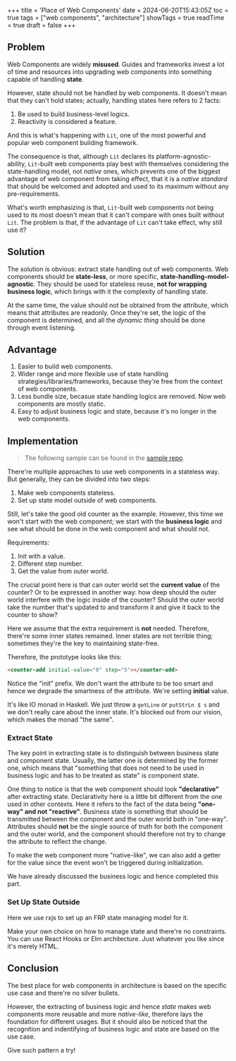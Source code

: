 +++
title = 'Place of Web Components'
date = 2024-06-20T15:43:05Z
toc = true
tags = ["web components", "architecture"]
showTags = true
readTime = true
draft = false
+++

## Problem

Web Components are widely **misused**. Guides and frameworks invest a lot of time and resources into upgrading web components into something capable of handling **state**.

However, state should not be handled by web components. It doesn't mean that they can't hold states; actually, handling states here refers to 2 facts:

1. Be used to build business-level logics.
2. Reactivity is considered a feature.

And this is what's happening with `Lit`, one of the most powerful and popular web component building framework.

The consequence is that, although `Lit` declares its platform-agnostic-ability, `Lit`-built web components play best with themselves considering the state-handling model, not *native* ones, which prevents one of the biggest advantage of web component from taking effect, that it is a *native standard* that should be welcomed and adopted and used to its maximum without any pre-requirements.

What's worth emphasizing is that, `Lit`-built web components not being used to its most doesn't mean that it can't compare with ones built without `Lit`. The problem is that, if the advantage of `Lit` can't take effect, why still use it?

## Solution

The solution is obvious: extract state handling out of web components. Web components should be **state-less**, or more specific, **state-handling-model-agnostic**. They should be used for stateless reuse, **not for wrapping business logic**, which brings with it the complexity of handling state.

At the same time, the value should not be obtained from the attribute, which means that attributes are readonly. Once they're set, the logic of the component is determined, and all the *dynamic thing* should be done through event listening.

## Advantage

1. Easier to build web components.
2. Wider range and more flexible use of state handling strategies/libraries/frameworks, because they're free from the context of web components.
3. Less bundle size, becasue state handling logics are removed. Now web components are mostly static.
4. Easy to adjust business logic and state, because it's no longer in the web components.

## Implementation

> The following sample can be found in the [sample repo](https://github.com/dawnchan030920/business-state-free-web-component-sample).

There're multiple approaches to use web components in a stateless way. But generally, they can be divided into two steps:

1. Make web components stateless.
2. Set up state model outside of web components.

Still, let's take the good old counter as the example. However, this time we won't start with the web component; we start with the **business logic** and see what should be done in the web component and what should not.

Requirements:

1. Init with a value.
2. Different step number.
3. Get the value from outer world.

The crucial point here is that can outer world set the **current value** of the counter? Or to be expressed in another way: how deep should the outer world interfere with the logic inside of the counter? Should the outer world take the number that's updated to and transform it and give it back to the counter to show?

Here we assume that the extra requirement is **not** needed. Therefore, there're some inner states remained. Inner states are not terrible thing; sometimes they're the key to maintaining state-free.

Therefore, the prototype looks like this:

```html
<counter-add initial-value="0" step="5"></counter-add>
```

Notice the "init" prefix. We don't want the attribute to be too smart and hence we degrade the smartness of the attribute. We're setting **initial** value.

It's like IO monad in Haskell. We just throw a `getLine` or `putStrLn $ s` and we don't really care about the inner state. It's blocked out from our vision, which makes the monad "the same".

### Extract State

The key point in extracting state is to distinguish between business state and component state. Usually, the latter one is determined by the former one, which means that "something that does not need to be used in business logic and has to be treated as state" is component state.

One thing to notice is that the web component should look **"declarative"** after extracting state. Declarativity here is a little bit different from the one used in other contexts. Here it refers to the fact of the data being **"one-way" and not "reactive"**. Business state is something that should be transmitted between the component and the outer world both in "one-way". Attributes should **not** be the single source of truth for both the component and the outer world, and the component should therefore not try to change the attribute to reflect the change.

To make the web component more "native-like", we can also add a getter for the value since the event won't be triggered during initialization.

We have already discussed the business logic and hence completed this part.

### Set Up State Outside

Here we use rxjs to set up an FRP state managing model for it.

Make your own choice on how to manage state and there're no constraints. You can use React Hooks or Elm architecture. Just whatever you like since it's merely HTML.

## Conclusion

The best place for web components in architecture is based on the specific use case and there're no silver bullets.

However, the extracting of business logic and hence *state* makes web components more reusable and more *native-like*, therefore lays the foundation for different usages. But it should also be noticed that the recognition and indentifying of business logic and state are based on the use case.

Give such pattern a try!
